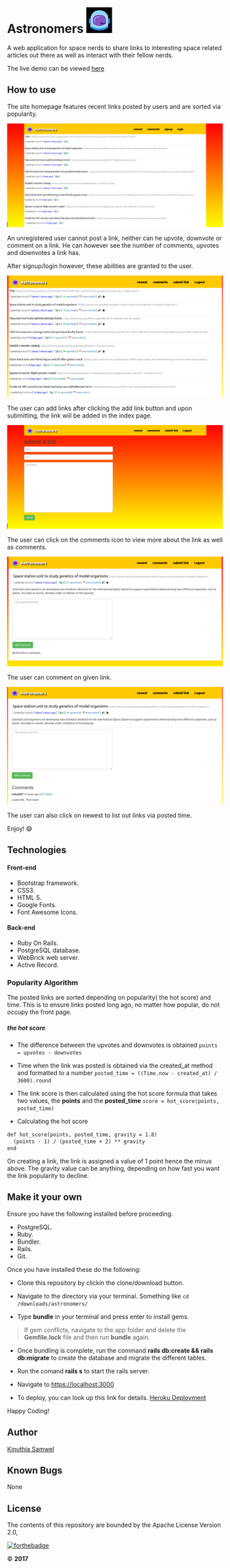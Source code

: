 # Astronomers ![logo](public/img/image.jpg)

A web application for space nerds to share links to interesting space related articles out there as well as interact with their fellow nerds.

The live demo can be viewed [here](http://astronomers.herokuapp.com)

## How to use

The site homepage features recent links posted by users and are sorted via popularity.

![landing](public/img/homepage.png)

An unregistered user cannot post a link, neither can he upvote, downvote or comment on a link. He can however see the number of comments, upvotes and downvotes a link has.

After signup/login however, these abilities are granted to the user.

![after_signin](public/img/after_login.png)

The user can add links after clicking the add link button and upon submitting, the link will be added in the index page.

![submit](public/img/submit.png)

The user can click on the comments icon to view more about the link as well as comments.

![comment](public/img/comment.png)

The user can comment on given link.

![after_comment](public/img/after_comment.png)

The user can also click on newest to list out links via posted time.

Enjoy! :smile:

## Technologies

#### Front-end

* Bootstrap framework.
* CSS3.
* HTML 5.
* Google Fonts.
* Font Awesome Icons.

#### Back-end
* Ruby On Rails.
* PostgreSQL database.
* WebBrick web server.
* Active Record.

### Popularity Algorithm
The posted links are sorted depending on popularity( the hot score) and time.
This is to ensure links posted long ago, no matter how popular, do not occupy the front page.

##### the hot score

* The difference between the upvotes and downvotes is obtained ```points = upvotes - downvotes```

* Time when the link was posted is obtained via the created_at method and formatted to a number ```posted_time = ((Time.now - created_at) / 3600).round ```

* The link score is then calculated using the hot score formula that takes two values, the __points__ and the __posted_time__ ```score = hot_score(points, posted_time)```

* Calculating the hot score

```
def hot_score(points, posted_time, gravity = 1.8)
  (points - 1) / (posted_time + 2) ** gravity
end
```


On creating a link, the link is assigned a value of 1 point hence the minus above.
The gravity value can be anything, depending on how fast you want the link popularity to decline.

## Make it your own

Ensure you have the following installed before proceeding.

* PostgreSQL.
* Ruby.
* Bundler.
* Rails.
* Git.

Once you have installed these do the following:

* Clone this repository by clickin the clone/download button.

* Navigate to the directory via your terminal. Something like ```cd /downloads/astronomers/```

* Type __bundle__ in your terminal and press enter to install gems.
> If gem conflicts, navigate to the app folder and delete the __Gemfile.lock__ file and then run __bundle__ again.
* Once bundling is complete, run the command __rails db:create && rails db:migrate__ to create the database and migrate the different tables.

* Run the comand __rails s__ to start the rails server.

* Navigate to [https://localhost:3000](https://localhost:3000)

* To deploy, you can look up this link for details. [Heroku Deployment](http://curriculum.railsbridge.org/intro-to-rails/deploying_to_heroku)

Happy Coding!

## Author

[Kinuthia Samwel](http://kinuthia.herokuapp.com)

## Known Bugs

None

## License

The contents of this repository are bounded by the Apache License Version 2.0,

[![forthebadge](http://forthebadge.com/images/badges/made-with-ruby.svg)](http://forthebadge.com)

&copy; __2017__
